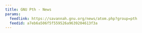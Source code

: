 ```yaml
---
title: GNU Pth - News
params:
  feedlink: https://savannah.gnu.org/news/atom.php?group=pth
  feedid: a7eb6a506f5f559526a9639204613f3a
---
```

